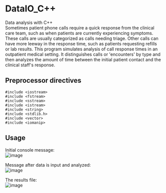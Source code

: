 # DataIO_C++

Data analysis with C++   
Sometimes patient phone calls require a quick response from the clinical care team, such as when patients are currently experiencing symptoms. These calls are usually categorized as calls needing triage. Other calls can have more leeway in the response time, such as patients requesting refills or lab results. This program simulates analysis of call response times in an outpatient medical setting. It distinguishes calls or 'encounters' by type and then analyzes the amount of time between the initial patient contact and the clinical staff's response. 

## Preprocessor directives
```  
#include <iostream>
#include <fstream>
#include <sstream>
#include <istream>
#include <string>
#include <stdlib.h>
#include <vector>
#include <iomanip>
```
## Usage
Initial console message:  
![image](https://user-images.githubusercontent.com/35713658/225797867-0d615af1-df1c-4edb-8926-36fc984b21b0.png)

Message after data is input and analyzed:  
![image](https://user-images.githubusercontent.com/35713658/225798182-a64b21e8-e578-40ae-9357-aa109a70d04f.png)

The results file:  
![image](https://user-images.githubusercontent.com/35713658/225798268-664d1c1b-59bd-4e0a-ad35-92c4a94769b5.png)
